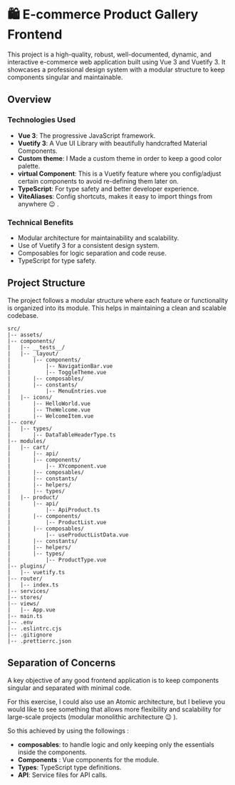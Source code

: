# 🛍️ E-commerce Product Gallery Frontend

This project is a high-quality, robust, well-documented, dynamic, and interactive e-commerce web application built using Vue 3 and Vuetify 3. It showcases a professional design system with a modular structure to keep components singular and maintainable.

## Overview

### Technologies Used

- **Vue 3**: The progressive JavaScript framework.
- **Vuetify 3**: A Vue UI Library with beautifully handcrafted Material Components.
- **Custom theme**: I Made a custom theme in order to keep a good color palette.
- **virtual Component**: This is a Vuetify feature where you config/adjust certain components to avoid re-defining them later on.
- **TypeScript**: For type safety and better developer experience.
- **ViteAliases**: Config shortcuts, makes it easy to import things from anywhere :wink: .

### Technical Benefits

- Modular architecture for maintainability and scalability.
- Use of Vuetify 3 for a consistent design system.
- Composables for logic separation and code reuse.
- TypeScript for type safety.

## Project Structure

The project follows a modular structure where each feature or functionality is organized into its module. This helps in maintaining a clean and scalable codebase.

```
src/
|-- assets/
|-- components/
|   |-- __tests__/
|   |-- _layout/
|       |-- components/
|           |-- NavigationBar.vue
|           |-- ToggleTheme.vue
|       |-- composables/
|       |-- constants/
|           |-- MenuEntries.vue
|   |-- icons/
|       |-- HelloWorld.vue
|       |-- TheWelcome.vue
|       |-- WelcomeItem.vue
|-- core/
|   |-- types/
|       |-- DataTableHeaderType.ts
|-- modules/
|   |-- cart/
|       |-- api/
|       |-- components/
|           |-- XYcomponent.vue
|       |-- composables/
|       |-- constants/
|       |-- helpers/
|       |-- types/
|   |-- product/
|       |-- api/
|           |-- ApiProduct.ts
|       |-- components/
|           |-- ProductList.vue
|       |-- composables/
|           |-- useProductListData.vue
|       |-- constants/
|       |-- helpers/
|       |-- types/
|           |-- ProductType.vue
|-- plugins/
|   |-- vuetify.ts
|-- router/
|   |-- index.ts
|-- services/
|-- stores/
|-- views/
|   |-- App.vue
|-- main.ts
|-- .env
|-- .eslintrc.cjs
|-- .gitignore
|-- .prettierrc.json
```

## Separation of Concerns

A key objective of any good frontend application is to keep components singular and separated with minimal code.

For this exercise, I could also use an Atomic architecture, but I believe you would like to see something that allows more flexibility and scalability for large-scale projects (modular monolithic architecture :wink: ).

So this achieved by using the followings :

- **composables**: to handle logic and only keeping only the essentials inside the components.
- **Components** : Vue components for the module.
- **Types**: TypeScript type definitions.
- **API**: Service files for API calls.
